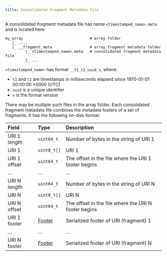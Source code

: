 ```yaml
---
title: Consolidated Fragment Metadata File
---
```


A consolidated fragment metadata file has name `<timestamped_name>.meta` and is located here:

```
my_array                              # array folder
   |_ ....
   |_ __fragment_meta                 # array fragment metadata folder
         |_ <timestamped_name>.meta   # consolidated fragment metadata file
         |_ ...
```

`<timestamped_name>` has format `__t1_t2_uuid_v`, where:

* `t1` and `t2` are timestamps in milliseconds elapsed since 1970-01-01 00:00:00 +0000 (UTC)
* `uuid` is a unique identifier
* `v` is the format version

There may be multiple such files in the array folder. Each consolidated fragment metadata file combines the metadata footers of a set of fragments. It has the following on-disk format:

| **Field** | **Type** | **Description** |
| :--- | :--- | :--- |
| URI 1 length | `uint64_t` | Number of bytes in the string of URI 1 |
| URI 1 | `uint8_t[]` | URI 1 |
| URI 1 offset | `uint64_t` | The offset in the file where the URI 1 footer begins |
| … | … | … |
| URI N length | `uint64_t` | Number of bytes in the string of URI N |
| URI N | `uint8_t[]` | URI N |
| URI N offset | `uint64_t` | The offset in the file where the URI N footer begins |
| URI 1 footer | [Footer](./fragment.md#footer) | Serialized footer of URI (fragment) 1 |
| … | … | … |
| URI N footer | [Footer](./fragment.md#footer) | Serialized footer of URI (fragment) N |
